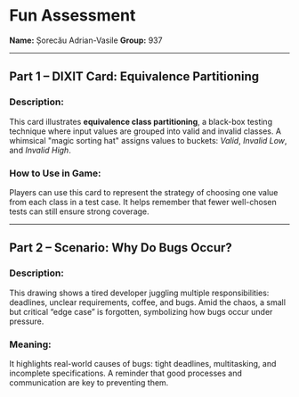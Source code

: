 # Fun Assessment

**Name:** Șorecău Adrian-Vasile
**Group:** 937

---

## Part 1 – DIXIT Card: Equivalence Partitioning

### Description:

This card illustrates **equivalence class partitioning**, a black-box testing technique where input values are grouped into valid and invalid classes. A whimsical "magic sorting hat" assigns values to buckets: *Valid*, *Invalid Low*, and *Invalid High*.

### How to Use in Game:

Players can use this card to represent the strategy of choosing one value from each class in a test case. It helps remember that fewer well-chosen tests can still ensure strong coverage.

---

## Part 2 – Scenario: Why Do Bugs Occur?

### Description:

This drawing shows a tired developer juggling multiple responsibilities: deadlines, unclear requirements, coffee, and bugs. Amid the chaos, a small but critical “edge case” is forgotten, symbolizing how bugs occur under pressure.

### Meaning:

It highlights real-world causes of bugs: tight deadlines, multitasking, and incomplete specifications. A reminder that good processes and communication are key to preventing them.
